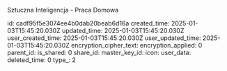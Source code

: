 Sztuczna Inteligencja - Praca Domowa

id: cadf95f5e3074ee4b0dab20beab6d16a
created_time: 2025-01-03T15:45:20.030Z
updated_time: 2025-01-03T15:45:20.030Z
user_created_time: 2025-01-03T15:45:20.030Z
user_updated_time: 2025-01-03T15:45:20.030Z
encryption_cipher_text: 
encryption_applied: 0
parent_id: 
is_shared: 0
share_id: 
master_key_id: 
icon: 
user_data: 
deleted_time: 0
type_: 2